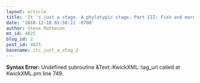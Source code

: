 ```yaml
---
layout: article
title: 'It''s just a stage. A phylotypic stage. Part III: Fish and more'
date: '2010-12-18 01:56:22 -0700'
author: Steve Matheson
mt_id: 4825
blog_id: 2
post_id: 4825
basename: its_just_a_stag_2
---
```

<p><strong>Syntax Error:</strong> Undefined subroutine &Text::KwickXML::tag_url called at KwickXML.pm line 749.
</p>
